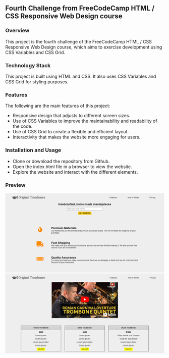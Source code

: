 ## Fourth Challenge from FreeCodeCamp HTML / CSS Responsive Web Design course

### Overview
This project is the fourth challenge of the FreeCodeCamp HTML / CSS Responsive Web Design course, which aims to exercise development using CSS Variables and CSS Grid.

### Technology Stack
This project is built using HTML and CSS. It also uses CSS Variables and CSS Grid for styling purposes.

### Features
The following are the main features of this project:

- Responsive design that adjusts to different screen sizes.
- Use of CSS Variables to improve the maintainability and readability of the code.
- Use of CSS Grid to create a flexible and efficient layout.
- Interactivity that makes the website more engaging for users.

### Installation and Usage
- Clone or download the repository from Github.
- Open the index.html file in a browser to view the website.
- Explore the website and interact with the different elements.

### Preview

<img src="https://github.com/pollyminatel/FreeCodeCamp-ResponsiveWebDesign-ProductLandingPage/blob/main/screenshot1.png"/>
<img src="https://github.com/pollyminatel/FreeCodeCamp-ResponsiveWebDesign-ProductLandingPage/blob/main/screenshot2.png"/>
